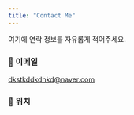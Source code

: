 ```yaml
---
title: "Contact Me"
---
```


여기에 연락 정보를 자유롭게 적어주세요.

### 📧 이메일

[dkstkddkdhkd@naver.com](mailto:dkstkddkdhkd@naver.com)

### 📍 위치
